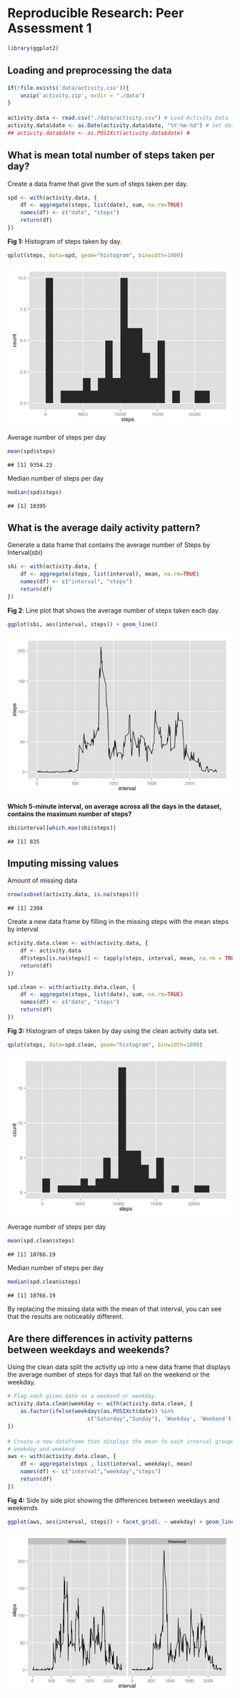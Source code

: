 # Reproducible Research: Peer Assessment 1

```r
library(ggplot2)
```

## Loading and preprocessing the data


```r
if(!file.exists('data/activity.csv')){
    unzip('activity.zip', exdir = "./data")
}

activity.data <- read.csv("./data/activity.csv") # Load Activity Data
activity.data$date <- as.Date(activity.data$date, "%Y-%m-%d") # Set date format
## activity.data$date <- as.POSIXct(activity.data$date) #
```

## What is mean total number of steps taken per day?

Create a data frame that give the sum of steps taken per day.  

```r
spd <- with(activity.data, {
    df <- aggregate(steps, list(date), sum, na.rm=TRUE)
    names(df) <- c("date", "steps")
    return(df)
})
```

**Fig 1:** Histogram of steps taken by day.

```r
qplot(steps, data=spd, geom="histogram", binwidth=1000)
```

![](PA1_template_files/figure-html/unnamed-chunk-4-1.png) 

Average number of steps per day   

```r
mean(spd$steps)
```

```
## [1] 9354.23
```

Median number of steps per day  

```r
median(spd$steps)
```

```
## [1] 10395
```

## What is the average daily activity pattern?

Generate a data frame that contains the average number of Steps by Interval(sbi)  

```r
sbi <- with(activity.data, {
    df <- aggregate(steps, list(interval), mean, na.rm=TRUE)
    names(df) <- c("interval", "steps")
    return(df)
})
```

**Fig 2**: Line plot that shows the average number of steps taken each day.  

```r
ggplot(sbi, aes(interval, steps)) + geom_line()
```

![](PA1_template_files/figure-html/unnamed-chunk-8-1.png) 

**Which 5-minute interval, on average across all the days in the dataset,
contains the maximum number of steps?**


```r
sbi$interval[which.max(sbi$steps)]
```

```
## [1] 835
```

## Imputing missing values

Amount of missing data  

```r
nrow(subset(activity.data, is.na(steps)))
```

```
## [1] 2304
```

Create a new data frame by filling in the missing steps with the mean steps by
interval  

```r
activity.data.clean <- with(activity.data, {
    df <- activity.data
    df$steps[is.na(steps)] <- tapply(steps, interval, mean, na.rm = TRUE)
    return(df)
})
```


```r
spd.clean <- with(activity.data.clean, {
    df <- aggregate(steps, list(date), sum, na.rm=TRUE)
    names(df) <- c("date", "steps")
    return(df)
})
```

**Fig 3:** Histogram of steps taken by day using the clean activity data set.

```r
qplot(steps, data=spd.clean, geom="histogram", binwidth=1000)
```

![](PA1_template_files/figure-html/unnamed-chunk-13-1.png) 

Average number of steps per day  

```r
mean(spd.clean$steps)
```

```
## [1] 10766.19
```

Median number of steps per day  

```r
median(spd.clean$steps)
```

```
## [1] 10766.19
```

By replacing the missing data with the mean of that interval, you can see that
the results are noticeably different.

## Are there differences in activity patterns between weekdays and weekends?

Using the clean data split the activity up into a new data frame that displays
the average number of steps for days that fall on the weekend or the weekday.


```r
# Flag each given date as a weekend or weekday.
activity.data.clean$weekday <- with(activity.data.clean, {
    as.factor(ifelse(weekdays(as.POSIXct(date)) %in% 
                         c("Saturday","Sunday"), 'Weekday', 'Weekend')) 
})

# Create a new dataframe that displays the mean fo each interval grouped by
# weekday and weekend
aws <- with(activity.data.clean, {
    df <- aggregate(steps , list(interval, weekday), mean)
    names(df) <- c("interval","weekday","steps")
    return(df)
})
```

**Fig 4:** Side by side plot showing the differences between weekdays and 
weekends  

```r
ggplot(aws, aes(interval, steps)) + facet_grid(. ~ weekday) + geom_line()
```

![](PA1_template_files/figure-html/unnamed-chunk-17-1.png) 
